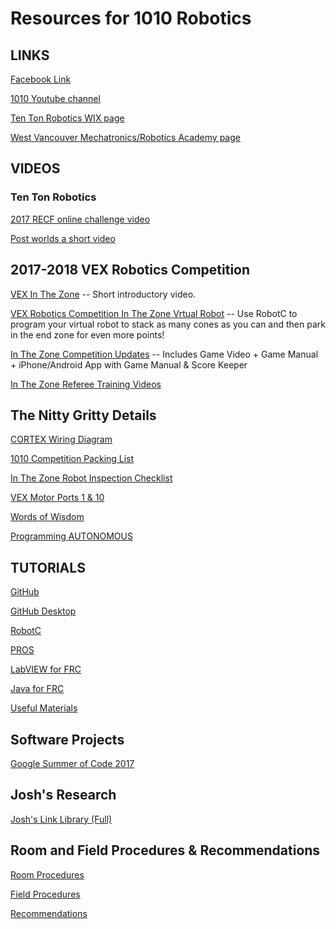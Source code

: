 # Resources for 1010 Robotics

## LINKS

[Facebook Link](https://www.facebook.com/TenTonRobotics/)

[1010 Youtube channel](https://www.youtube.com/channel/UCmcYFGZqtqBNyCCJ37hHmDQ/videos)

[ Ten Ton Robotics WIX page](http://tentonrobotics.wixsite.com/home)

[West Vancouver Mechatronics/Robotics Academy page](http://westvancouverschools.ca/academies/mechatronics-robotics)


## VIDEOS
### Ten Ton Robotics
[2017 RECF online challenge video](https://www.youtube.com/watch?v=VkqiHvqSViA)

[Post worlds a short video](https://www.youtube.com/watch?v=oYYRGoB5eLE&t=17s)


## 2017-2018 VEX Robotics Competition

<!--- ### Start preparing Summer 2017
[Summer Of Learning](http://cs2n.org) -- Earn Badges and Certifications by learning how to program a VEX IQ robot using Graphical RobotC. Learn Robot Math, programming different Sensors, and controlling Program Flow. Need to first create an account on http://cs2n.org. -->

[VEX In The Zone](https://www.youtube.com/watch?v=1Yo_mlR1VJU) -- Short introductory video.

<!--- [FREE In the Zone RobotC Programming Workshop on Saturday, Sept 30, 2017](https://www.picatic.com/penguworkshop2017) **ONLY 2 spots left as of 10:00 pm on 9/27/2017** -->

[VEX Robotics Competition In The Zone Vrtual Robot](http://www.robotvirtualworlds.com/inthezone/)
-- Use RobotC to program your virtual robot to stack as many cones as you can and then park in the end zone for even more points!

[In The Zone Competition Updates](https://www.vexrobotics.com/vexedr/competition/vrc-current-game) -- Includes Game Video + Game Manual + iPhone/Android App with Game Manual & Score Keeper

[In The Zone Referee Training Videos](https://www.youtube.com/watch?v=lNHTmUn9o58)

## The Nitty Gritty Details

[CORTEX Wiring Diagram](https://1010robotics.github.io/Resources/Cortex_Wiring_Diagram.pdf)

[1010 Competition Packing List](https://1010robotics.github.io/Resources/1010%20Competition%20Packing%20List.pdf)

[In The Zone Robot Inspection Checklist](https://1010robotics.github.io/Resources/InTheZone_RobotInspectionChecklist.pdf)

[VEX Motor Ports 1 & 10](https://renegaderobotics.org/motor-ports-1-10/)

[Words of Wisdom](https://renegaderobotics.org/the-path-to-prototyping/)

[Programming AUTONOMOUS](https://renegaderobotics.org/autonomous-testing/)


## TUTORIALS

[GitHub](https://1010robotics.github.io/Resources/GitHub)

[GitHub Desktop](https://1010robotics.github.io/Resources/GitHub-Desktop)

[RobotC](https://1010robotics.github.io/Resources/RobotC)

[PROS](https://1010robotics.github.io/Resources/PROS)

[LabVIEW for FRC](https://1010robotics.github.io/Resources/LabVIEW)

[Java for FRC](https://1010robotics.github.io/Resources/JavaForFRC)

[Useful Materials](https://1010robotics.github.io/Resources/UsefulMaterials)

## Software Projects

[Google Summer of Code 2017](https://summerofcode.withgoogle.com/how-it-works/)

## Josh's Research

[Josh's Link Library (Full)](https://1010robotics.github.io/Resources/joshlinks)

## Room and Field Procedures & Recommendations

[Room Procedures](https://1010robotics.github.io/Resources/RoomProcedures)

[Field Procedures](https://1010robotics.github.io/Resources/FieldProcedures)

[Recommendations](https://1010robotics.github.io/Resources/Recommendations)

